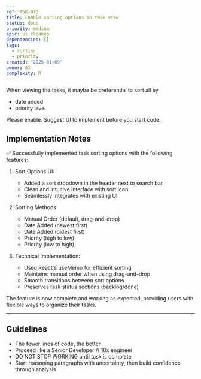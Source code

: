 ```yaml
---
ref: TSK-076
title: Enable sorting options in task view
status: done
priority: medium
epic: ui-cleanup
dependencies: []
tags:
  - sorting
  - priority
created: "2025-01-09"
owner: AI
complexity: M
---
```


When viewing the tasks, it maybe be preferential to sort all by

- date added
- priority level

Please enable. Suggest UI to implement before you start code.

## Implementation Notes

✅ Successfully implemented task sorting options with the following features:

1. Sort Options UI:

   - Added a sort dropdown in the header next to search bar
   - Clean and intuitive interface with sort icon
   - Seamlessly integrates with existing UI

2. Sorting Methods:

   - Manual Order (default, drag-and-drop)
   - Date Added (newest first)
   - Date Added (oldest first)
   - Priority (high to low)
   - Priority (low to high)

3. Technical Implementation:
   - Used React's useMemo for efficient sorting
   - Maintains manual order when using drag-and-drop
   - Smooth transitions between sort options
   - Preserves task status sections (backlog/done)

The feature is now complete and working as expected, providing users with flexible ways to organize their tasks.

---

## Guidelines

- The fewer lines of code, the better
- Proceed like a Senior Developer // 10x engineer
- DO NOT STOP WORKING until task is complete
- Start reasoning paragraphs with uncertainty, then build confidence through analysis
